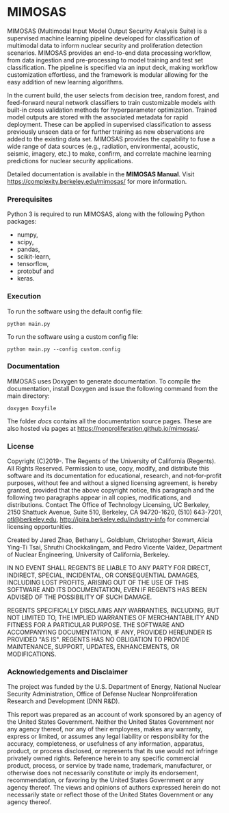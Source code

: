 # MIMOSAS #

MIMOSAS (Multimodal Input Model Output Security Analysis Suite) is a supervised machine learning pipeline developed for classification of multimodal data to inform nuclear security and proliferation detection scenarios. MIMOSAS provides an end-to-end data processing workflow, from data ingestion and pre-processing to model training and test set classification. The pipeline is specified via an input deck, making workflow customization effortless, and the framework is modular allowing for the easy addition of new learning algorithms.

In the current build, the user selects from decision tree, random forest, and feed-forward neural network classifiers to train customizable models with built-in cross validation methods for hyperparameter optimization. Trained model outputs are stored with the associated metadata for rapid deployment. These can be applied in supervised classification to assess previously unseen data or for further training as new observations are added to the existing data set. MIMOSAS provides the capability to fuse a wide range of data sources (e.g., radiation, environmental, acoustic, seismic, imagery, etc.) to make, confirm, and correlate machine learning predictions for nuclear security applications.

Detailed documentation is available in the **MIMOSAS Manual**. Visit https://complexity.berkeley.edu/mimosas/ for more information.

### Prerequisites ###
Python 3 is required to run MIMOSAS, along with the following Python packages: 
- numpy,
- scipy,
- pandas,
- scikit-learn, 
- tensorflow, 
- protobuf and
- keras.

### Execution ###

To run the software using the default config file: 
```
python main.py
```
To run the software using a custom config file: 
```
python main.py --config custom.config
```

### Documentation ###

MIMOSAS uses Doxygen to generate documentation. To compile the documentation, install Doxygen and issue the following command from the main directory:
```
doxygen Doxyfile
```
The folder *docs* contains all the documentation source pages. These are also hosted via pages at https://nonproliferation.github.io/mimosas/. 

### License ###

Copyright (C)2019-. The Regents of the University of California (Regents). All Rights Reserved. Permission to use, copy, modify, and distribute this software and its documentation for educational, research, and not-for-profit purposes, without fee and without a signed licensing agreement, is hereby granted, provided that the above copyright notice, this paragraph and the following two paragraphs appear in all copies, modifications, and distributions. Contact The Office of Technology Licensing, UC Berkeley, 2150 Shattuck Avenue, Suite 510, Berkeley, CA 94720-1620, (510) 643-7201, otl@berkeley.edu, http://ipira.berkeley.edu/industry-info for commercial licensing opportunities.

Created by Jared Zhao, Bethany L. Goldblum, Christopher Stewart, Alicia Ying-Ti Tsai, Shruthi Chockkalingam, and Pedro Vicente Valdez, Department of Nuclear Engineering, University of California, Berkeley.

IN NO EVENT SHALL REGENTS BE LIABLE TO ANY PARTY FOR DIRECT, INDIRECT, SPECIAL, INCIDENTAL, OR CONSEQUENTIAL DAMAGES, INCLUDING LOST PROFITS, ARISING OUT OF THE USE OF THIS SOFTWARE AND ITS DOCUMENTATION, EVEN IF REGENTS HAS BEEN ADVISED OF THE POSSIBILITY OF SUCH DAMAGE.

REGENTS SPECIFICALLY DISCLAIMS ANY WARRANTIES, INCLUDING, BUT NOT LIMITED TO, THE IMPLIED WARRANTIES OF MERCHANTABILITY AND FITNESS FOR A PARTICULAR PURPOSE. THE SOFTWARE AND ACCOMPANYING DOCUMENTATION, IF ANY, PROVIDED HEREUNDER IS PROVIDED "AS IS". REGENTS HAS NO OBLIGATION TO PROVIDE MAINTENANCE, SUPPORT, UPDATES, ENHANCEMENTS, OR MODIFICATIONS.

### Acknowledgements and Disclaimer ###

The project was funded by the U.S. Department of Energy, National Nuclear Security Administration, Office of Defense Nuclear Nonproliferation Research and Development (DNN R&D). 

This report was prepared as an account of work sponsored by an agency of the United States Government. Neither the United States Government nor any agency thereof, nor any of their employees, makes any warranty, express or limited, or assumes any legal liability or responsibility for the accuracy, completeness, or usefulness of any information, apparatus, product, or process disclosed, or represents that its use would not infringe privately owned rights. Reference herein to any specific commercial product, process, or service by trade name, trademark, manufacturer, or otherwise does not necessarily constitute or imply its endorsement, recommendation, or favoring by the United States Government or any agency thereof. The views and opinions of authors expressed herein do not necessarily state or reflect those of the United States Government or any agency thereof.